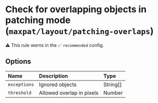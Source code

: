# Check for overlapping objects in patching mode (`maxpat/layout/patching-overlaps`)

⚠️ This rule _warns_ in the ✅ `recommended` config.

<!-- end auto-generated rule header -->

## Options

<!-- begin auto-generated rule options list -->

| Name         | Description               | Type     |
| :----------- | :------------------------ | :------- |
| `exceptions` | Ignored objects           | String[] |
| `threshold`  | Allowed overlap in pixels | Number   |

<!-- end auto-generated rule options list -->
